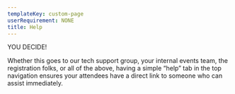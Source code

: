 ```yaml
---
templateKey: custom-page
userRequirement: NONE
title: Help
---
```

YOU DECIDE!

Whether this goes to our tech support group, your internal events team, the registration folks, or all of the above, having a simple “help” tab in the top navigation ensures your attendees have a direct link to someone who can assist immediately.